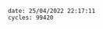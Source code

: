 

                date: 25/04/2022 22:17:11
                cycles: 99420

                         